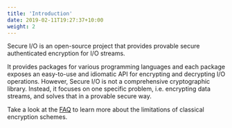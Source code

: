 ```yaml
---
title: 'Introduction'
date: 2019-02-11T19:27:37+10:00
weight: 2
---
```


Secure I/O is an open-source project that provides provable secure
authenticated encryption for I/O streams.

It provides packages for various programming languages and each package exposes
an easy-to-use and idiomatic API for encrypting and decrypting I/O operations.
However, Secure I/O is not a comprehensive cryptographic library. Instead, it
focuses on one specific problem, i.e. encrypting data streams, and solves that
in a provable secure way.

Take a look at the [FAQ](/doc/faq#why-should-i-use-secure-io) to learn more about
the limitations of classical encryption schemes.  

